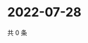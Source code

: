 # 2022-07-28

共 0 条

<!-- BEGIN WEIBO -->
<!-- 最后更新时间 Thu Jul 28 2022 15:15:26 GMT+0800 (China Standard Time) -->

<!-- END WEIBO -->
